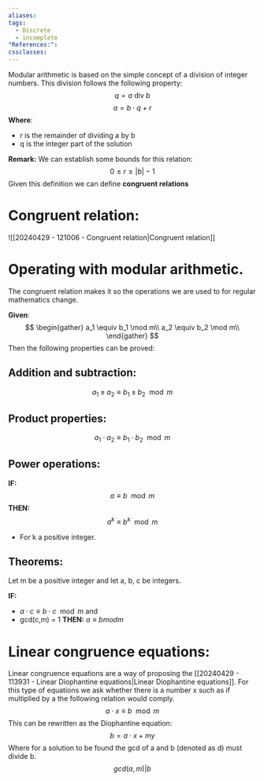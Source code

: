 ```yaml
---
aliases: 
tags:
  - Discrete
  - incomplete
"References:": 
cssclasses:
---
```

Modular arithmetic is based on the simple concept of a division of integer numbers. This division follows the following property: 
$$
q = a \text{ div } b 
$$
$$
a = b \cdot q + r
$$
**Where**: 
+ r is the remainder of dividing a by b
+ q is the integer part of the solution 

**Remark:** 
We can establish some bounds for this relation: 
$$
0 \leq r \leq |b| -1
$$
Given this definition we can define **congruent relations** 
# Congruent relation: 
![[20240429 - 121006 - Congruent relation|Congruent relation]]

# Operating with modular arithmetic.
The congruent relation makes it so the operations we are used to for regular mathematics change. 

**Given**: 
$$
\begin{gather}
a_1 \equiv  b_1 \mod m\\
a_2 \equiv  b_2 \mod m\\
\end{gather}
$$
Then the following properties can be proved: 

## Addition and subtraction: 

$$
a_1 \pm a_2 \equiv b_1 \pm b_2 \mod m
$$
## Product properties: 
$$
a_1 \cdot a_2 \equiv b_1 \cdot b_2 \mod m
$$
## Power operations:
**IF:**
$$
a \equiv b \mod m
$$
**THEN:**
$$
a^k \equiv b^k \mod m
$$
+ For k a positive integer.

## Theorems: 

Let m be a positive integer and let a, b, c be integers. 

**IF:**
+ $a \cdot c \equiv b \cdot c \mod m$
and
+ gcd(c,m) = 1
**THEN:**
$a\equiv b mod m$

# Linear congruence equations: 
Linear congruence equations are a way of proposing the [[20240429 - 113931 - Linear Diophantine equations|Linear Diophantine equations]]. For this type of equations we ask whether there is a number x such as if multiplied by a the following relation would comply.  
$$
a \cdot x \equiv b \mod m 
$$
This can be rewritten as the Diophantine equation:
$$
b = a\cdot x + m y
$$
Where for a solution to be found the gcd of a and b (denoted as d) must divide b. 
$$
gcd(a,m)| b
$$
